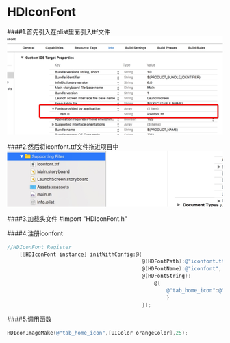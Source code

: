 # HDIconFont
####1.首先引入在plist里面引入ttf文件
![](media/14658386251039/14658387230846.jpg)




####2.然后将iconfont.ttf文件拖进项目中
![](media/14658386251039/14658388070931.jpg)


####3.加载头文件
\#import "HDIconFont.h"

####4.注册iconfont
```objectivec
//HDIconFont Register
    [[HDIconFont instance] initWithConfig:@{
                                            @(HDFontPath):@"iconfont.ttf",
                                            @(HDFontName):@"iconfont",
                                            @(HDFontString):
                                                @{
                                                    @"tab_home_icon":@"\U0000e603"
                                                    }
                                            }];


```

####5.调用函数
```objectivec
HDIconImageMake(@"tab_home_icon",[UIColor orangeColor],25);
```


